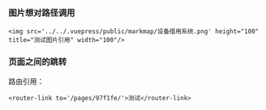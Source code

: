 ### 图片想对路径调用

```
<img src='../../.vuepress/public/markmap/设备借用系统.png' height="100" title="测试图片引用" width="100"/>
```

### 页面之间的跳转

路由引用：

```
<router-link to='/pages/97f1fe/'>测试</router-link>
```

